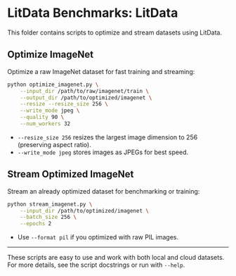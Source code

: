 # LitData Benchmarks: LitData

This folder contains scripts to optimize and stream datasets using LitData.

## Optimize ImageNet

Optimize a raw ImageNet dataset for fast training and streaming:

```bash
python optimize_imagenet.py \
    --input_dir /path/to/raw/imagenet/train \
    --output_dir /path/to/optimized/imagenet \
    --resize --resize_size 256 \
    --write_mode jpeg \
    --quality 90 \
    --num_workers 32
```

- `--resize_size 256` resizes the largest image dimension to 256 (preserving aspect ratio).
- `--write_mode jpeg` stores images as JPEGs for best speed.

## Stream Optimized ImageNet

Stream an already optimized dataset for benchmarking or training:

```bash
python stream_imagenet.py \
    --input_dir /path/to/optimized/imagenet \
    --batch_size 256 \
    --epochs 2
```

- Use `--format pil` if you optimized with raw PIL images.

---

These scripts are easy to use and work with both local and cloud datasets. For more details, see the script docstrings or run with `--help`.

